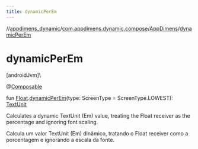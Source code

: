 ```yaml
---
title: dynamicPerEm
---
```

//[appdimens_dynamic](../../../index.html)/[com.appdimens.dynamic.compose](../index.html)/[AppDimens](index.html)/[dynamicPerEm](dynamic-per-em.html)



# dynamicPerEm



[androidJvm]\




@[Composable](https://developer.android.com/reference/kotlin/androidx/compose/runtime/Composable.html)



fun [Float](https://kotlinlang.org/api/core/kotlin-stdlib/kotlin/-float/index.html).[dynamicPerEm](dynamic-per-em.html)(type: ScreenType = ScreenType.LOWEST): [TextUnit](https://developer.android.com/reference/kotlin/androidx/compose/ui/unit/TextUnit.html)



Calculates a dynamic TextUnit (Em) value, treating the Float receiver as the percentage and ignoring font scaling.



Calcula um valor TextUnit (Em) dinâmico, tratando o Float receiver como a porcentagem e ignorando a escala da fonte.



